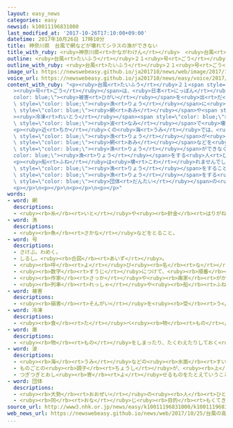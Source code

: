 ```yaml
---
layout: easy_news
categories: easy
newsid: k10011196831000
last_modified_at: '2017-10-26T17:10:00+09:00'
datetime: 2017年10月26日 17時10分
title: 神奈川県　台風で網などが壊れてシラスの漁ができない
title_with_ruby: <ruby>神奈川県<rt>かながわけん</rt></ruby>　<ruby>台風<rt>たいふう</rt></ruby>で<ruby>網<rt>あみ</rt></ruby>などが<ruby>壊<rt>こわ</rt></ruby>れてシラスの<ruby>漁<rt>りょう</rt></ruby>ができない
outline: <ruby>台風<rt>たいふう</rt></ruby>２１<ruby>号<rt>ごう</rt></ruby>は、<ruby>日本<rt>にっぽん</rt></ruby>のいろいろなところで<ruby>被害<rt>ひがい</rt></ruby>を<ruby>出<rt>だ</rt></ruby>しました。
outline_with_ruby: <ruby>台風<rt>たいふう</rt></ruby>２１<ruby>号<rt>ごう</rt></ruby>は、<ruby>日本<rt>にっぽん</rt></ruby>のいろいろなところで<ruby>被害<rt>ひがい</rt></ruby>を<ruby>出<rt>だ</rt></ruby>しました。
image_url: https://newswebeasy.github.io/ja201710/news/web/image/2017/10/26/K10011196831_1710251149_1710251150_01_02.jpg
voice_url: https://newswebeasy.github.io/ja201710/news/easy/voice/2017/10/26/k10011196831000.mp3
content_with_ruby: "<p><ruby>台風<rt>たいふう</rt></ruby>２１<span style=\"color: blue;\"\
  ><ruby>号<rt>ごう</rt></ruby></span>は、<ruby>日本<rt>にっぽん</rt></ruby>のいろいろなところで<span style=\"\
  color: blue;\"><ruby>被害<rt>ひがい</rt></ruby></span>を<ruby>出<rt>だ</rt></ruby>しました。<ruby>神奈川県<rt>かながわけん</rt></ruby><ruby>鎌倉市<rt>かまくらし</rt></ruby>の<ruby>由比ヶ浜<rt>ゆいがはま</rt></ruby><ruby>海岸<rt>かいがん</rt></ruby>では、<span\
  \ style=\"color: blue;\"><ruby>漁<rt>りょう</rt></ruby></span>に<ruby>使<rt>つか</rt></ruby>う<span\
  \ style=\"color: blue;\"><ruby>網<rt>あみ</rt></ruby></span>や<span style=\"color: blue;\"\
  ><ruby>冷凍<rt>れいとう</rt></ruby></span><span style=\"color: blue;\"><ruby>庫<rt>こ</rt></ruby></span>を<ruby>置<rt>お</rt></ruby>いていた<ruby>建物<rt>たてもの</rt></ruby>が１０<ruby>軒<rt>けん</rt></ruby>、<ruby>台風<rt>たいふう</rt></ruby>の<ruby>高<rt>たか</rt></ruby>い<span\
  \ style=\"color: blue;\"><ruby>波<rt>なみ</rt></ruby></span>で<ruby>壊<rt>こわ</rt></ruby>れました。</p>\n\
  <p><ruby>近<rt>ちか</rt></ruby>くの<ruby>海<rt>うみ</rt></ruby>では、<ruby>魚<rt>さかな</rt></ruby>の<ruby>赤<rt>あか</rt></ruby>ちゃんの「シラス」の<span\
  \ style=\"color: blue;\"><ruby>漁<rt>りょう</rt></ruby></span>が<ruby>盛<rt>さか</rt></ruby>んです。しかし、<ruby>台風<rt>たいふう</rt></ruby>で<span\
  \ style=\"color: blue;\"><ruby>網<rt>あみ</rt></ruby></span>などを<ruby>使<rt>つか</rt></ruby>うことができなくなったため、シラスの<span\
  \ style=\"color: blue;\"><ruby>漁<rt>りょう</rt></ruby></span>ができなくなっています。<span style=\"\
  color: blue;\"><ruby>漁<rt>りょう</rt></ruby></span>をする<ruby>人<rt>ひと</rt></ruby>たちは２５<ruby>日<rt>にち</rt></ruby>、<ruby>壊<rt>こわ</rt></ruby>れた<ruby>建物<rt>たてもの</rt></ruby>を<ruby>片<rt>かた</rt></ruby>づけたり、<ruby>建物<rt>たてもの</rt></ruby>の<ruby>中<rt>なか</rt></ruby>から<ruby>砂<rt>すな</rt></ruby>を<ruby>出<rt>だ</rt></ruby>したりしていました。</p>\n\
  <p><ruby>船<rt>ふね</rt></ruby>は<ruby>壊<rt>こわ</rt></ruby>れませんでしたが、<ruby>前<rt>まえ</rt></ruby>のように<span\
  \ style=\"color: blue;\"><ruby>漁<rt>りょう</rt></ruby></span>をすることができるようになるまでには<ruby>長<rt>なが</rt></ruby>い<ruby>時間<rt>じかん</rt></ruby>がかかりそうです。<span\
  \ style=\"color: blue;\"><ruby>漁<rt>りょう</rt></ruby></span>をする<ruby>人<rt>ひと</rt></ruby>たちの<span\
  \ style=\"color: blue;\"><ruby>団体<rt>だんたい</rt></ruby></span>の<ruby>人<rt>ひと</rt></ruby>は「また<ruby>台風<rt>たいふう</rt></ruby>が<ruby>来<rt>く</rt></ruby>ると<ruby>聞<rt>き</rt></ruby>いているので、<ruby>心配<rt>しんぱい</rt></ruby>です」と<ruby>話<rt>はな</rt></ruby>していました。</p>\n\
  <p></p>\n<p></p>\n<p></p>\n<p></p>"
words:
- word: 網
  descriptions:
  - <ruby><rb>糸</rb><rt>いと</rt></ruby>や<ruby><rb>針金</rb><rt>はりがね</rt></ruby>などで、<ruby><rb>目</rb><rt>め</rt></ruby>をあらく<ruby><rb>編</rb><rt>あ</rt></ruby>んだもの。<ruby><rb>虫</rb><rt>むし</rt></ruby>や<ruby><rb>魚</rb><rt>さかな</rt></ruby>・けものなどをとるのに<ruby><rb>使</rb><rt>つか</rt></ruby>う。
- word: 漁
  descriptions:
  - <ruby><rb>魚</rb><rt>さかな</rt></ruby>などをとること。
- word: 号
  descriptions:
  - さけぶ。わめく。
  - しるし。<ruby><rb>合図</rb><rt>あいず</rt></ruby>。
  - <ruby><rb>呼</rb><rt>よ</rt></ruby>び<ruby><rb>名</rb><rt>な</rt></ruby>。
  - <ruby><rb>数字</rb><rt>すうじ</rt></ruby>につけて、<ruby><rb>順番</rb><rt>じゅんばん</rt></ruby>を<ruby><rb>表</rb><rt>あらわ</rt></ruby>す。
  - <ruby><rb>作家</rb><rt>さっか</rt></ruby>や<ruby><rb>画家</rb><rt>がか</rt></ruby>などが、<ruby><rb>本名</rb><rt>ほんみょう</rt></ruby>のほかにつける<ruby><rb>名前</rb><rt>なまえ</rt></ruby>。
  - <ruby><rb>列車</rb><rt>れっしゃ</rt></ruby>や<ruby><rb>船</rb><rt>ふね</rt></ruby>などの<ruby><rb>名前</rb><rt>なまえ</rt></ruby>のあとにつけることば。
- word: 被害
  descriptions:
  - <ruby><rb>損害</rb><rt>そんがい</rt></ruby>を<ruby><rb>受</rb><rt>う</rt></ruby>けること。また、<ruby><rb>受</rb><rt>う</rt></ruby>けた<ruby><rb>害</rb><rt>がい</rt></ruby>。
- word: 冷凍
  descriptions:
  - <ruby><rb>食</rb><rt>た</rt></ruby>べ<ruby><rb>物</rb><rt>もの</rt></ruby>を<ruby><rb>長</rb><rt>なが</rt></ruby>くもたせるために、<ruby><rb>凍</rb><rt>こお</rt></ruby>らせること。
- word: 庫
  descriptions:
  - <ruby><rb>物</rb><rt>もの</rt></ruby>をしまったり、たくわえたりしておく<ruby><rb>所</rb><rt>ところ</rt></ruby>。くら。
- word: 波
  descriptions:
  - <ruby><rb>海</rb><rt>うみ</rt></ruby>などの<ruby><rb>水面</rb><rt>すいめん</rt></ruby>が、<ruby><rb>高</rb><rt>たか</rt></ruby>くなったり<ruby><rb>低</rb><rt>ひく</rt></ruby>くなったりすること。また、<ruby><rb>水面</rb><rt>すいめん</rt></ruby>が<ruby><rb>高</rb><rt>たか</rt></ruby>く<ruby><rb>盛</rb><rt>も</rt></ruby>り<ruby><rb>上</rb><rt>あ</rt></ruby>がっている<ruby><rb>所</rb><rt>ところ</rt></ruby>。
  - ものごとの<ruby><rb>調子</rb><rt>ちょうし</rt></ruby>が、<ruby><rb>上</rb><rt>あ</rt></ruby>がったり<ruby><rb>下</rb><rt>さ</rt></ruby>がったり、また、よくなったり<ruby><rb>悪</rb><rt>わる</rt></ruby>くなったりすること。
  - つぎつぎとおし<ruby><rb>寄</rb><rt>よ</rt></ruby>せるものをたとえていうことば。
- word: 団体
  descriptions:
  - <ruby><rb>大勢</rb><rt>おおぜい</rt></ruby>の<ruby><rb>人</rb><rt>ひと</rt></ruby>の<ruby><rb>集</rb><rt>あつ</rt></ruby>まり。
  - <ruby><rb>同</rb><rt>おな</rt></ruby>じ<ruby><rb>目的</rb><rt>もくてき</rt></ruby>を<ruby><rb>持</rb><rt>も</rt></ruby>った<ruby><rb>人々</rb><rt>ひとびと</rt></ruby>の<ruby><rb>集</rb><rt>あつ</rt></ruby>まり。
source_url: http://www3.nhk.or.jp/news/easy/k10011196831000/k10011196831000.html
web_news_url: https://newswebeasy.github.io/news/web/2017/10/25/台風の高潮でしらす漁にも影響-神奈川-鎌倉
...
```

